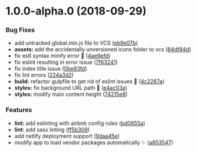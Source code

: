 <a name="1.0.0-alpha.0"></a>
# 1.0.0-alpha.0 (2018-09-29)


### Bug Fixes

* add untracked global.min.js file to VCS ([eb9e07b](https://github.com/brionmario/gulp-static-seed/commit/eb9e07b))
* **assets:** add the accidentally unversioned icons folder to vcs ([84df84d](https://github.com/brionmario/gulp-static-seed/commit/84df84d))
* fix es6 syntax minify error :bug: ([4ae9efd](https://github.com/brionmario/gulp-static-seed/commit/4ae9efd))
* fix eslint resulting in error issue ([7f63241](https://github.com/brionmario/gulp-static-seed/commit/7f63241))
* fix index title issue ([0be83fd](https://github.com/brionmario/gulp-static-seed/commit/0be83fd))
* fix lint errors ([224a3d2](https://github.com/brionmario/gulp-static-seed/commit/224a3d2))
* **build:** refactor gulpfile to get rid of eslint issues :rotating_light: ([4c2287a](https://github.com/brionmario/gulp-static-seed/commit/4c2287a))
* **styles:** fix background URL path :bug: ([e4ac03a](https://github.com/brionmario/gulp-static-seed/commit/e4ac03a))
* **styles:** modify main content height ([74215e8](https://github.com/brionmario/gulp-static-seed/commit/74215e8))


### Features

* **lint:** add eslinting with airbnb config rules ([bd0655a](https://github.com/brionmario/gulp-static-seed/commit/bd0655a))
* **lint:** add sass linting ([ff5b309](https://github.com/brionmario/gulp-static-seed/commit/ff5b309))
* add netlify deployment support ([9daa45e](https://github.com/brionmario/gulp-static-seed/commit/9daa45e))
* modify app to load vendor packages automatically :sparkles: ([a853547](https://github.com/brionmario/gulp-static-seed/commit/a853547))




